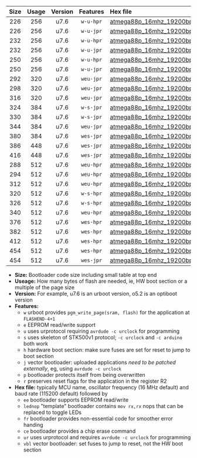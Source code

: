|Size|Usage|Version|Features|Hex file|
|:-:|:-:|:-:|:-:|:--|
|226|256|u7.6|`w-u-hpr`|[atmega88p_16mhz_19200bps_ur.hex](https://raw.githubusercontent.com/stefanrueger/urboot/main/atmega88p_16mhz_19200bps_ur.hex)|
|226|256|u7.6|`w-u-jpr`|[atmega88p_16mhz_19200bps_ur_vbl.hex](https://raw.githubusercontent.com/stefanrueger/urboot/main/atmega88p_16mhz_19200bps_ur_vbl.hex)|
|232|256|u7.6|`w-u-hpr`|[atmega88p_16mhz_19200bps_lednop_ur.hex](https://raw.githubusercontent.com/stefanrueger/urboot/main/atmega88p_16mhz_19200bps_lednop_ur.hex)|
|232|256|u7.6|`w-u-jpr`|[atmega88p_16mhz_19200bps_lednop_ur_vbl.hex](https://raw.githubusercontent.com/stefanrueger/urboot/main/atmega88p_16mhz_19200bps_lednop_ur_vbl.hex)|
|250|256|u7.6|`w-u-hpr`|[atmega88p_16mhz_19200bps_lednop_fr_ur.hex](https://raw.githubusercontent.com/stefanrueger/urboot/main/atmega88p_16mhz_19200bps_lednop_fr_ur.hex)|
|250|256|u7.6|`w-u-jpr`|[atmega88p_16mhz_19200bps_lednop_fr_ur_vbl.hex](https://raw.githubusercontent.com/stefanrueger/urboot/main/atmega88p_16mhz_19200bps_lednop_fr_ur_vbl.hex)|
|292|320|u7.6|`weu-jpr`|[atmega88p_16mhz_19200bps_ee_ur_vbl.hex](https://raw.githubusercontent.com/stefanrueger/urboot/main/atmega88p_16mhz_19200bps_ee_ur_vbl.hex)|
|298|320|u7.6|`weu-jpr`|[atmega88p_16mhz_19200bps_ee_lednop_ur_vbl.hex](https://raw.githubusercontent.com/stefanrueger/urboot/main/atmega88p_16mhz_19200bps_ee_lednop_ur_vbl.hex)|
|316|320|u7.6|`weu-jpr`|[atmega88p_16mhz_19200bps_ee_lednop_fr_ur_vbl.hex](https://raw.githubusercontent.com/stefanrueger/urboot/main/atmega88p_16mhz_19200bps_ee_lednop_fr_ur_vbl.hex)|
|324|384|u7.6|`w-s-jpr`|[atmega88p_16mhz_19200bps_vbl.hex](https://raw.githubusercontent.com/stefanrueger/urboot/main/atmega88p_16mhz_19200bps_vbl.hex)|
|330|384|u7.6|`w-s-jpr`|[atmega88p_16mhz_19200bps_lednop_vbl.hex](https://raw.githubusercontent.com/stefanrueger/urboot/main/atmega88p_16mhz_19200bps_lednop_vbl.hex)|
|344|384|u7.6|`weu-jpr`|[atmega88p_16mhz_19200bps_ee_lednop_fr_ce_ur_vbl.hex](https://raw.githubusercontent.com/stefanrueger/urboot/main/atmega88p_16mhz_19200bps_ee_lednop_fr_ce_ur_vbl.hex)|
|380|384|u7.6|`wes-jpr`|[atmega88p_16mhz_19200bps_ee_vbl.hex](https://raw.githubusercontent.com/stefanrueger/urboot/main/atmega88p_16mhz_19200bps_ee_vbl.hex)|
|386|448|u7.6|`wes-jpr`|[atmega88p_16mhz_19200bps_ee_lednop_vbl.hex](https://raw.githubusercontent.com/stefanrueger/urboot/main/atmega88p_16mhz_19200bps_ee_lednop_vbl.hex)|
|416|448|u7.6|`wes-jpr`|[atmega88p_16mhz_19200bps_ee_lednop_fr_vbl.hex](https://raw.githubusercontent.com/stefanrueger/urboot/main/atmega88p_16mhz_19200bps_ee_lednop_fr_vbl.hex)|
|288|512|u7.6|`weu-hpr`|[atmega88p_16mhz_19200bps_ee_ur.hex](https://raw.githubusercontent.com/stefanrueger/urboot/main/atmega88p_16mhz_19200bps_ee_ur.hex)|
|294|512|u7.6|`weu-hpr`|[atmega88p_16mhz_19200bps_ee_lednop_ur.hex](https://raw.githubusercontent.com/stefanrueger/urboot/main/atmega88p_16mhz_19200bps_ee_lednop_ur.hex)|
|312|512|u7.6|`weu-hpr`|[atmega88p_16mhz_19200bps_ee_lednop_fr_ur.hex](https://raw.githubusercontent.com/stefanrueger/urboot/main/atmega88p_16mhz_19200bps_ee_lednop_fr_ur.hex)|
|320|512|u7.6|`w-s-hpr`|[atmega88p_16mhz_19200bps.hex](https://raw.githubusercontent.com/stefanrueger/urboot/main/atmega88p_16mhz_19200bps.hex)|
|326|512|u7.6|`w-s-hpr`|[atmega88p_16mhz_19200bps_lednop.hex](https://raw.githubusercontent.com/stefanrueger/urboot/main/atmega88p_16mhz_19200bps_lednop.hex)|
|340|512|u7.6|`weu-hpr`|[atmega88p_16mhz_19200bps_ee_lednop_fr_ce_ur.hex](https://raw.githubusercontent.com/stefanrueger/urboot/main/atmega88p_16mhz_19200bps_ee_lednop_fr_ce_ur.hex)|
|376|512|u7.6|`wes-hpr`|[atmega88p_16mhz_19200bps_ee.hex](https://raw.githubusercontent.com/stefanrueger/urboot/main/atmega88p_16mhz_19200bps_ee.hex)|
|382|512|u7.6|`wes-hpr`|[atmega88p_16mhz_19200bps_ee_lednop.hex](https://raw.githubusercontent.com/stefanrueger/urboot/main/atmega88p_16mhz_19200bps_ee_lednop.hex)|
|412|512|u7.6|`wes-hpr`|[atmega88p_16mhz_19200bps_ee_lednop_fr.hex](https://raw.githubusercontent.com/stefanrueger/urboot/main/atmega88p_16mhz_19200bps_ee_lednop_fr.hex)|
|454|512|u7.6|`wes-hpr`|[atmega88p_16mhz_19200bps_ee_lednop_fr_ce.hex](https://raw.githubusercontent.com/stefanrueger/urboot/main/atmega88p_16mhz_19200bps_ee_lednop_fr_ce.hex)|
|454|512|u7.6|`wes-jpr`|[atmega88p_16mhz_19200bps_ee_lednop_fr_ce_vbl.hex](https://raw.githubusercontent.com/stefanrueger/urboot/main/atmega88p_16mhz_19200bps_ee_lednop_fr_ce_vbl.hex)|

- **Size:** Bootloader code size including small table at top end
- **Useage:** How many bytes of flash are needed, ie, HW boot section or a multiple of the page size
- **Version:** For example, u7.6 is an urboot version, o5.2 is an optiboot version
- **Features:**
  + `w` urboot provides `pgm_write_page(sram, flash)` for the application at `FLASHEND-4+1`
  + `e` EEPROM read/write support
  + `u` uses urprotocol requiring `avrdude -c urclock` for programming
  + `s` uses skeleton of STK500v1 protocol; `-c urclock` and `-c arduino` both work
  + `h` hardware boot section: make sure fuses are set for reset to jump to boot section
  + `j` vector bootloader: uploaded applications *need to be patched externally*, eg, using `avrdude -c urclock`
  + `p` bootloader protects itself from being overwritten
  + `r` preserves reset flags for the application in the register R2
- **Hex file:** typically MCU name, oscillator frequency (16 MHz default) and baud rate (115200 default) followed by
  + `ee` bootloader supports EEPROM read/write
  + `lednop` "template" bootloader contains `mov rx,rx` nops that can be replaced to toggle LEDs
  + `fr` bootloader provides non-essential code for smoother error handing
  + `ce` bootloader provides a chip erase command
  + `ur` uses urprotocol and requires `avrdude -c urclock` for programming
  + `vbl` vector bootloader: set fuses to jump to reset, not the HW boot section
